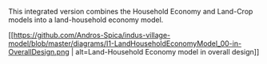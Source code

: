 This integrated version combines the Household Economy and Land-Crop models into a land-household economy model.

[[https://github.com/Andros-Spica/indus-village-model/blob/master/diagrams/I1-LandHouseholdEconomyModel_00-in-OverallDesign.png | alt=Land-Household Economy model in overall design]]